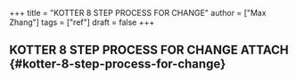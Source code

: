 +++
title = "KOTTER 8 STEP PROCESS FOR CHANGE"
author = ["Max Zhang"]
tags = ["ref"]
draft = false
+++

## KOTTER 8 STEP PROCESS FOR CHANGE <span class="tag"><span class="ATTACH">ATTACH</span></span> {#kotter-8-step-process-for-change}
